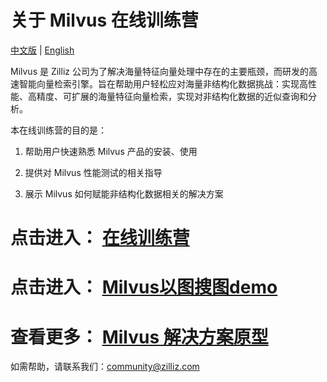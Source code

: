 # 关于 Milvus 在线训练营
[中文版](README.md) | [English](EN_docs/README.md)

Milvus 是 Zilliz 公司为了解决海量特征向量处理中存在的主要瓶颈，而研发的高速智能向量检索引擎。旨在帮助用户轻松应对海量非结构化数据挑战：实现高性能、高精度、可扩展的海量特征向量检索，实现对非结构化数据的近似查询和分析。

本在线训练营的目的是：

1. 帮助用户快速熟悉 Milvus 产品的安装、使用

2. 提供对 Milvus 性能测试的相关指导

3. 展示 Milvus 如何赋能非结构化数据相关的解决方案




# 点击进入：  [**在线训练营**](docs/README.md)

# 点击进入：  [**Milvus以图搜图demo**](docs/README.md)

# 查看更多： [Milvus 解决方案原型](solutions/README.md)


如需帮助，请联系我们：community@zilliz.com
